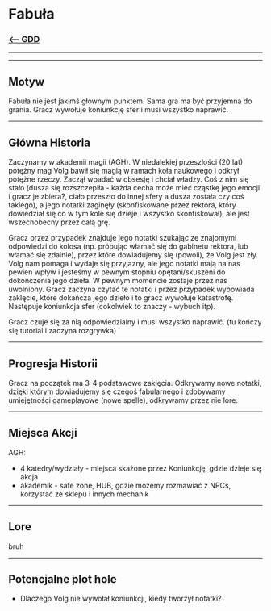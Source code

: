 # Fabuła
### [<-- GDD](/GDD/GDD.md)

---
---

## Motyw

Fabuła nie jest jakimś głównym punktem. Sama gra ma być przyjemna do grania.
Gracz wywołuje koniunkcję sfer i musi wszystko naprawić.

---

## Główna Historia

Zaczynamy w akademii magii (AGH). W niedalekiej przeszłości (20 lat) potężny mag Volg bawił się magią w ramach koła naukowego i odkrył potężne rzeczy. Zaczął wpadać w obsesję i chciał władzy. Coś z nim się stało (dusza się rozszczepiła - każda cecha może mieć cząstkę jego emocji i gracz je zbiera?, ciało przeszło do innej sfery a dusza została czy coś takiego), a jego notatki zaginęły (skonfiskowane przez rektora, który dowiedział się co w tym kole się dzieje i wszystko skonfiskował), ale jest wszechobecny przez całą grę.

Gracz przez przypadek znajduje jego notatki szukając ze znajomymi odpowiedzi do kolosa (np. próbując włamać się do gabinetu rektora, lub włamać się zdalnie), przez które dowiadujemy się (powoli), że Volg jest zły. Volg nam pomaga i wydaje się przyjazny, ale jego notatki mają na nas pewien wpływ i jesteśmy w pewnym stopniu opętani/skuszeni do dokończenia jego dzieła. W pewnym momencie zostaje przez nas uwolniony. Gracz zaczyna czytać te notatki i przez przypadek wypowiada zaklęcie, które dokańcza jego dzieło i to gracz wywołuje katastrofę. Następuje koniunkcja sfer (cokolwiek to znaczy - wybuch itp).

Gracz czuje się za nią odpowiedzialny i musi wszystko naprawić. (tu kończy się tutorial i zaczyna rozgrywka)


---

## Progresja Historii
Gracz na początek ma 3-4 podstawowe zaklęcia. Odkrywamy nowe notatki, dzięki którym dowiadujemy się czegoś fabularnego i zdobywamy umiejętności gameplayowe (nowe spelle), odkrywamy przez nie lore. 

---

## Miejsca Akcji
AGH:
- 4 katedry/wydziały - miejsca skażone przez Koniunkcję, gdzie dzieje się akcja
- akademik - safe zone, HUB, gdzie możemy rozmawiać z NPCs, korzystać ze sklepu i innych mechanik

---

## Lore
bruh

---

## Potencjalne plot hole
- Dlaczego Volg nie wywołał koniunkcji, kiedy tworzył notatki?